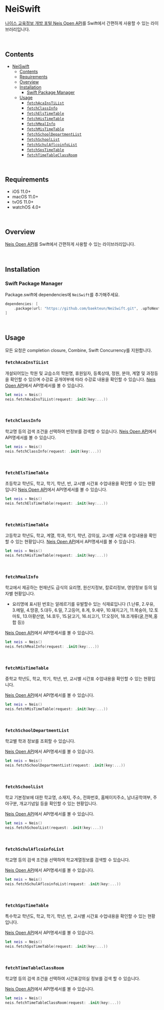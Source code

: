 # NeiSwift

[나이스 교육정보 개방 포털 Neis Open API](https://open.neis.go.kr/portal/data/dataset/searchDatasetPage.do)를 Swift에서 간편하게 사용할 수 있는 라이브러리입니다.

<br>

## Contents
- [NeiSwift](#neiswift)
  - [Contents](#contents)
  - [Requirements](#requirements)
  - [Overview](#overview)
  - [Installation](#installation)
    - [Swift Package Manager](#swift-package-manager)
  - [Usage](#usage)
    - [`fetchAcaInsTiList`](#fetchacainstilist)
    - [`fetchClassInfo`](#fetchclassinfo)
    - [`fetchElsTimeTable`](#fetchelstimetable)
    - [`fetchHisTimeTable`](#fetchhistimetable)
    - [`fetchMealInfo`](#fetchmealinfo)
    - [`fetchMisTimeTable`](#fetchmistimetable)
    - [`fetchSchoolDepartmentList`](#fetchschooldepartmentlist)
    - [`fetchSchoolList`](#fetchschoollist)
    - [`fetchSchulAflcoinfoList`](#fetchschulaflcoinfolist)
    - [`fetchSpsTimeTable`](#fetchspstimetable)
    - [`fetchTimeTableClassRoom`](#fetchtimetableclassroom)

<br>

## Requirements
- iOS 11.0+
- macOS 11.0+
- tvOS 11.0+
- watchOS 4.0+

<br>

## Overview
[Neis Open API](https://open.neis.go.kr/portal/data/dataset/searchDatasetPage.do)를 Swift에서 간편하게 사용할 수 있는 라이브러리입니다.

<br>

## Installation
### Swift Package Manager

Package.swift에 dependencies에 `NeiSwift`를 추가해주세요.

```swift
dependencies: [
    .package(url: "https://github.com/baekteun/NeiSwift.git", .upToNextMajor(from: "2.0.0"))
]
```

<br>

## Usage

모든 요청은 completion closure, Combine, Swift Concurrency를 지원합니다.

### `fetchAcaInsTiList`
개설되어있는 학원 및 교습소의 학원명, 휴원일자, 등록상태, 정원, 분야, 계열 및 과정등을 확인할 수 있으며 수강료 공개여부에 따라 수강료 내용을 확인할 수 있습니다.
[Neis Open API](https://open.neis.go.kr/portal/data/service/selectServicePage.do?page=1&rows=10&sortColumn=&sortDirection=&infId=OPEN15920190423094641415608&infSeq=1)에서 API명세서를 볼 수 있습니다.

```swift
let neis = Neis()
neis.fetchAcaInsTiList(request: .init(key:...))
```

<br>

### `fetchClassInfo`
학교명 등의 검색 조건을 선택하여 반정보를 검색할 수 있습니다.
[Neis Open API](https://open.neis.go.kr/portal/data/service/selectServicePage.do?page=1&rows=10&sortColumn=&sortDirection=&infId=OPEN15320190408174919197546&infSeq=1)에서 API명세서를 볼 수 있습니다.

```swift
let neis = Neis()
neis.fetchClassInfo(request: .init(key:...))
```

<br>

### `fetchElsTimeTable`
초등학교 학년도, 학교, 학기, 학년, 반, 교시별 시간표 수업내용을 확인할 수 있는 현황입니다
[Neis Open API](https://open.neis.go.kr/portal/data/service/selectServicePage.do?page=1&rows=10&sortColumn=&sortDirection=&infId=OPEN15020190408160341416743&infSeq=1)에서 API명세서를 볼 수 있습니다.

```swift
let neis = Neis()
neis.fetchElsTimeTable(request: .init(key:...))
```

<br>

### `fetchHisTimeTable`
고등학교 학년도, 학교, 계열, 학과, 학기, 학년, 강의실, 교시별 시간표 수업내용을 확인할 수 있는 현황입니다.
[Neis Open API](https://open.neis.go.kr/portal/data/service/selectServicePage.do?page=1&rows=10&sortColumn=&sortDirection=&infId=OPEN18620200826103326268120&infSeq=1)에서 API명세서를 볼 수 있습니다.

```swift
let neis = Neis()
neis.fetchHisTimeTable(request: .init(key:...))
```

<br>

### `fetchMealInfo`
학교에서 제공하는 현재년도 급식의 요리명, 원산지정보, 칼로리정보, 영양정보 등의 일자별 현황입니다.
     
* 요리명에 표시된 번호는 알레르기를 유발할수 있는 식재료입니다 (1.난류, 2.우유, 3.메밀, 4.땅콩, 5.대두, 6.밀, 7.고등어, 8.게, 9.새우, 10.돼지고기, 11.복숭아, 12.토마토, 13.아황산염, 14.호두, 15.닭고기, 16.쇠고기, 17.오징어, 18.조개류(굴,전복,홍합 등))

[Neis Open API](https://open.neis.go.kr/portal/data/service/selectServicePage.do?page=1&rows=10&sortColumn=&sortDirection=&infId=OPEN17320190722180924242823&infSeq=1)에서 API명세서를 볼 수 있습니다.

```swift
let neis = Neis()
neis.fetchMealInfo(request: .init(key:...))
```

<br>

### `fetchMisTimeTable`
중학교 학년도, 학교, 학기, 학년, 반, 교시별 시간표 수업내용을 확인할 수 있는 현황입니다.

[Neis Open API](https://open.neis.go.kr/portal/data/service/selectServicePage.do?page=1&rows=10&sortColumn=&sortDirection=&infId=OPEN15120190408165334348844&infSeq=1)에서 API명세서를 볼 수 있습니다.

```swift
let neis = Neis()
neis.fetchMisTimeTable(request: .init(key:...))
```

<br>

### `fetchSchoolDepartmentList`
학교별 학과 정보를 조회할 수 있습니다.

[Neis Open API](https://open.neis.go.kr/portal/data/service/selectServicePage.do?page=1&rows=10&sortColumn=&sortDirection=&infId=OPEN14020190311111456561190&infSeq=1)에서 API명세서를 볼 수 있습니다.

```swift
let neis = Neis()
neis.fetchSchoolDepartmentList(request: .init(key:...))
```

<br>

### `fetchSchoolList`
학교 기본정보에 대한 학교명, 소재지, 주소, 전화번호, 홈페이지주소, 남녀공학여부, 주야구분, 개교기념일 등을 확인할 수 있는 현황입니다.

[Neis Open API](https://open.neis.go.kr/portal/data/service/selectServicePage.do?page=1&rows=10&sortColumn=&sortDirection=&infId=OPEN17020190531110010104913&infSeq=1)에서 API명세서를 볼 수 있습니다.

```swift
let neis = Neis()
neis.fetchSchoolList(request: .init(key:...))
```

<br>

### `fetchSchulAflcoinfoList`
학교명 등의 검색 조건을 선택하여 학교계열정보를 검색할 수 있습니다.

[Neis Open API](https://open.neis.go.kr/portal/data/service/selectServicePage.do?page=1&rows=10&sortColumn=&sortDirection=&infId=OPEN13920190311110530306647&infSeq=1)에서 API명세서를 볼 수 있습니다.

```swift
let neis = Neis()
neis.fetchSchulAflcoinfoList(request: .init(key:...))
```

<br>

### `fetchSpsTimeTable`
특수학교 학년도, 학교, 학기, 학년, 반, 교시별 시간표 수업내용을 확인할 수 있는 현황입니다.

[Neis Open API](https://open.neis.go.kr/portal/data/service/selectServicePage.do?page=2&rows=10&sortColumn=&sortDirection=&infId=OPEN18520200826093359591792&infSeq=1)에서 API명세서를 볼 수 있습니다.

```swift
let neis = Neis()
neis.fetchSpsTimeTable(request: .init(key:...))
```

<br>

### `fetchTimeTableClassRoom`
학교명 등의 검색 조건을 선택하여 시간표강의실 정보를 검색 할 수 있습니다.

[Neis Open API](https://open.neis.go.kr/portal/data/service/selectServicePage.do?page=2&rows=10&sortColumn=&sortDirection=&infId=OPEN14120190311112536362172&infSeq=1)에서 API명세서를 볼 수 있습니다.

```swift
let neis = Neis()
neis.fetchTimeTableClassRoom(request: .init(key:...))
```
